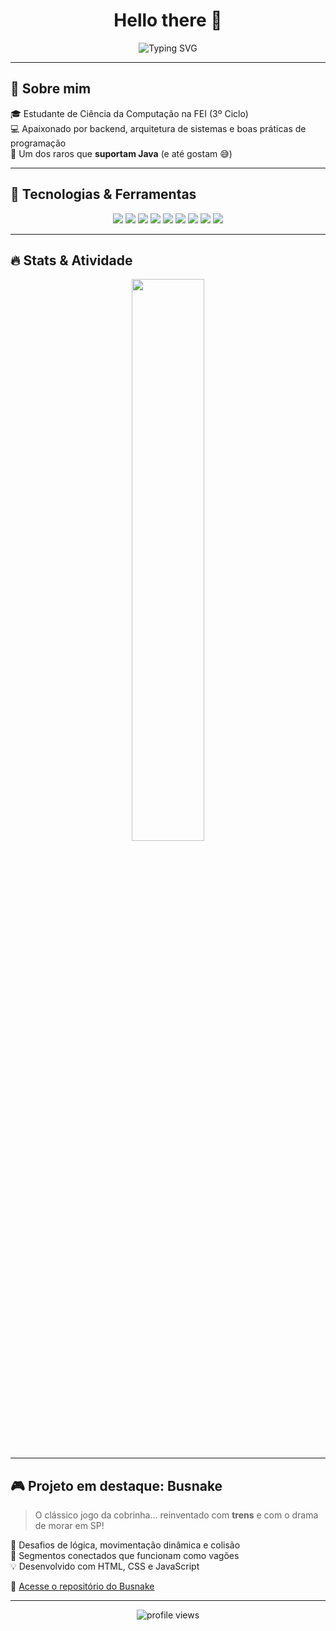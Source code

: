 <!-- Perfil README - Arthur Barbosa Zanvetor -->

<h1 align="center">Hello there 👋</h1>

<p align="center">
  <img src="https://readme-typing-svg.demolab.com?font=Fira+Code&duration=3000&pause=1000&color=00F7FF&center=true&vCenter=true&width=435&lines=I'm+Arthur+Zanvetor;Backend+Developer+in+progress...;Computer+Science+Student+%40+FEI;Lover+of+clean+code+and+Java+%F0%9F%A4%96" alt="Typing SVG" />
</p>

---

## 🧠 Sobre mim
🎓 Estudante de Ciência da Computação na FEI (3º Ciclo)  
💻 Apaixonado por backend, arquitetura de sistemas e boas práticas de programação  
🧘 Um dos raros que **suportam Java** (e até gostam 😅)  

---

## 🚀 Tecnologias & Ferramentas

<p align="center">
  <img src="https://img.shields.io/badge/-Python-3776AB?style=for-the-badge&logo=python&logoColor=white" />
  <img src="https://img.shields.io/badge/-C-00599C?style=for-the-badge&logo=c&logoColor=white" />
  <img src="https://img.shields.io/badge/-C++-00599C?style=for-the-badge&logo=c%2B%2B&logoColor=white" />
  <img src="https://img.shields.io/badge/-Java-007396?style=for-the-badge&logo=java&logoColor=white" />
  <img src="https://img.shields.io/badge/-JavaScript-F7DF1E?style=for-the-badge&logo=javascript&logoColor=black" />
  <img src="https://img.shields.io/badge/-HTML5-E34F26?style=for-the-badge&logo=html5&logoColor=white" />
  <img src="https://img.shields.io/badge/-CSS3-1572B6?style=for-the-badge&logo=css3&logoColor=white" />
  <img src="https://img.shields.io/badge/-VSCode-007ACC?style=for-the-badge&logo=visual-studio-code&logoColor=white" />
  <img src="https://img.shields.io/badge/-Git-F05032?style=for-the-badge&logo=git&logoColor=white" />
</p>

---

## 🔥 Stats & Atividade

<p align="center">
  <img width="48%" src="https://github-readme-streak-stats.herokuapp.com/?user=nThzzzz&theme=tokyonight" />
</p>

---

## 🎮 Projeto em destaque: Busnake

> O clássico jogo da cobrinha... reinventado com **trens** e com o drama de morar em SP!

🧩 Desafios de lógica, movimentação dinâmica e colisão  
🚄 Segmentos conectados que funcionam como vagões  
💡 Desenvolvido com HTML, CSS e JavaScript 

🔗 [Acesse o repositório do Busnake](https://github.com/nThzzzz/buSnake)

---

<p align="center">
  <img src="https://komarev.com/ghpvc/?username=nThzzzz&style=flat-square&color=blue" alt="profile views" />
</p>
